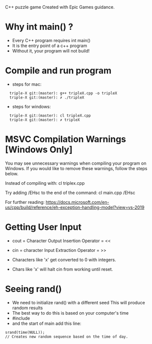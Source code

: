 C++ puzzle game
Created with Epic Games guidance.

# Why int main() ?

- Every C++ program requires int main()
- It is the entry point of a c++ program
- Without it, your program will not build!

# Compile and run program

- steps for mac:

```
  triple-X git:(master): g++ tripleX.cpp -o tripleX
  triple-X git:(master): ✗ ./tripleX
```

- steps for windows:

```
  triple-X git:(master): cl tripleX.cpp
  triple-X git:(master): ✗ tripleX
```

# MSVC Compilation Warnings [Windows Only]

You may see unnecessary warnings when compiling your program on Windows. If you would like to remove these warnings, follow the steps below.

Instead of compiling with:
cl triplex.cpp

Try adding /EHsc to the end of the command:
cl main.cpp /EHsc

For further reading: https://docs.microsoft.com/en-us/cpp/build/reference/eh-exception-handling-model?view=vs-2019

# Getting User Input

- cout = Character Output
  Insertion Operator = <<

- cin = character Input
  Extraction Operator = >>

- Characters like 'x' get converted to 0 with integers.

- Chars like 'x' will halt cin from working until reset.

# Seeing rand()

- We need to initialize rand() with a different seed
  This will produce random results
- The best way to do this is based on your computer's time
- #include <ctime>
- and the start of main add this line:

```
srand(time(NULL));
// Creates new random sequence based on the time of day.
```
